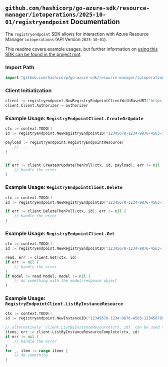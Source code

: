 
## `github.com/hashicorp/go-azure-sdk/resource-manager/iotoperations/2025-10-01/registryendpoint` Documentation

The `registryendpoint` SDK allows for interaction with Azure Resource Manager `iotoperations` (API Version `2025-10-01`).

This readme covers example usages, but further information on [using this SDK can be found in the project root](https://github.com/hashicorp/go-azure-sdk/tree/main/docs).

### Import Path

```go
import "github.com/hashicorp/go-azure-sdk/resource-manager/iotoperations/2025-10-01/registryendpoint"
```


### Client Initialization

```go
client := registryendpoint.NewRegistryEndpointClientWithBaseURI("https://management.azure.com")
client.Client.Authorizer = authorizer
```


### Example Usage: `RegistryEndpointClient.CreateOrUpdate`

```go
ctx := context.TODO()
id := registryendpoint.NewRegistryEndpointID("12345678-1234-9876-4563-123456789012", "example-resource-group", "instanceName", "registryEndpointName")

payload := registryendpoint.RegistryEndpointResource{
	// ...
}


if err := client.CreateOrUpdateThenPoll(ctx, id, payload); err != nil {
	// handle the error
}
```


### Example Usage: `RegistryEndpointClient.Delete`

```go
ctx := context.TODO()
id := registryendpoint.NewRegistryEndpointID("12345678-1234-9876-4563-123456789012", "example-resource-group", "instanceName", "registryEndpointName")

if err := client.DeleteThenPoll(ctx, id); err != nil {
	// handle the error
}
```


### Example Usage: `RegistryEndpointClient.Get`

```go
ctx := context.TODO()
id := registryendpoint.NewRegistryEndpointID("12345678-1234-9876-4563-123456789012", "example-resource-group", "instanceName", "registryEndpointName")

read, err := client.Get(ctx, id)
if err != nil {
	// handle the error
}
if model := read.Model; model != nil {
	// do something with the model/response object
}
```


### Example Usage: `RegistryEndpointClient.ListByInstanceResource`

```go
ctx := context.TODO()
id := registryendpoint.NewInstanceID("12345678-1234-9876-4563-123456789012", "example-resource-group", "instanceName")

// alternatively `client.ListByInstanceResource(ctx, id)` can be used to do batched pagination
items, err := client.ListByInstanceResourceComplete(ctx, id)
if err != nil {
	// handle the error
}
for _, item := range items {
	// do something
}
```
